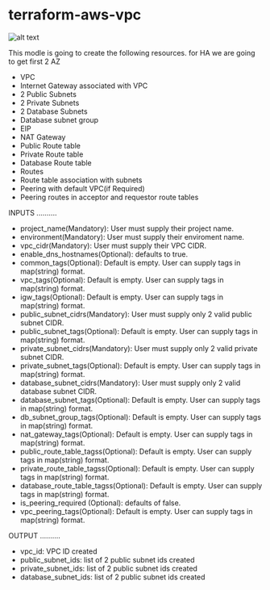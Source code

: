 # terraform-aws-vpc

![alt text](image-1.png)

This modle is going to create the following resources. for HA we are going to get first 2 AZ

* VPC
* Internet Gateway associated with VPC
* 2 Public Subnets
* 2 Private Subnets
* 2 Database Subnets
* Database subnet group
* EIP
* NAT Gateway
* Public Route table
* Private Route table
* Database Route table
* Routes
* Route table association with subnets
* Peering with default VPC(if Required)
* Peering routes in acceptor and requestor route tables

INPUTS
..........
* project_name(Mandatory): User must supply their project name.
* environment(Mandatory): User must supply their enviroment name.
* vpc_cidr(Mandatory): User must supply their VPC CIDR.
* enable_dns_hostnames(Optional): defaults to true.
* common_tags(Optional): Default is empty. User can supply tags in map(string) format.
* vpc_tags(Optional): Default is empty. User can supply tags in map(string) format.
* igw_tags(Optional): Default is empty. User can supply tags in map(string) format.
* public_subnet_cidrs(Mandatory): User must supply only 2 valid public subnet CIDR.
* public_subnet_tags(Optional): Default is empty. User can supply tags in map(string) format.
* private_subnet_cidrs(Mandatory): User must supply only 2 valid private subnet CIDR.
* private_subnet_tags(Optional): Default is empty. User can supply tags in map(string) format.
* database_subnet_cidrs(Mandatory): User must supply only 2 valid database subnet CIDR.
* database_subnet_tags(Optional): Default is empty. User can supply tags in map(string) format.
* db_subnet_group_tags(Optional): Default is empty. User can supply tags in map(string) format.
* nat_gateway_tags(Optional): Default is empty. User can supply tags in map(string) format.
* public_route_table_tagss(Optional): Default is empty. User can supply tags in map(string) format.
* private_route_table_tagss(Optional): Default is empty. User can supply tags in map(string) format.
* database_route_table_tagss(Optional): Default is empty. User can supply tags in map(string) format.
* is_peering_required (Optional): defaults of false.
* vpc_peering_tags(Optional): Default is empty. User can supply tags in map(string) format.


OUTPUT
..........
* vpc_id: VPC ID created
* public_subnet_ids: list of 2 public subnet ids created
* private_subnet_ids: list of 2 public subnet ids created
* database_subnet_ids: list of 2 public subnet ids created